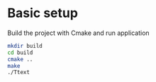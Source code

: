 # Basic setup
Build the project with Cmake and run application
```bash
mkdir build 
cd build
cmake ..
make
./Ttext
```
